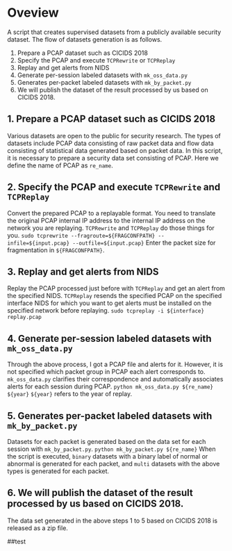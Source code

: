 # Oveview
A script that creates supervised datasets from a publicly available security dataset.
The flow of datasets generation is as follows.

1. Prepare a PCAP dataset such as CICIDS 2018
2. Specify the PCAP and execute `TCPRewrite` or `TCPReplay`
3. Replay and get alerts from NIDS
4. Generate per-session labeled datasets with `mk_oss_data.py`
5. Generates per-packet labeled datasets with `mk_by_packet.py`
6. We will publish the dataset of the result processed by us based on CICIDS 2018.

## 1. Prepare a PCAP dataset such as CICIDS 2018
Various datasets are open to the public for security research.
The types of datasets include PCAP data consisting of raw packet data and flow data consisting of statistical data generated based on packet data.
In this script, it is necessary to prepare a security data set consisting of PCAP.
Here we define the name of PCAP as `re_name`.

## 2. Specify the PCAP and execute `TCPRewrite` and `TCPReplay`
Convert the prepared PCAP to a replayable format.
You need to translate the original PCAP internal IP address to the internal IP address on the network you are replaying.
`TCPRewrite` and `TCPReplay` do those things for you.
`sudo tcprewrite --fragroute=${FRAGCONFPATH} --infile=${input.pcap} --outfile=${input.pcap}`
Enter the packet size for fragmentation in `${FRAGCONFPATH}`.

## 3. Replay and get alerts from NIDS
Replay the PCAP processed just before with `TCPReplay` and get an alert from the specified NIDS.
`TCPReplay` resends the specified PCAP on the specified interface
NIDS for which you want to get alerts must be installed on the specified network before replaying.
`sudo tcpreplay -i ${interface} replay.pcap`
## 4. Generate per-session labeled datasets with `mk_oss_data.py`
Through the above process, I got a PCAP file and alerts for it.
However, it is not specified which packet group in PCAP each alert corresponds to.
`mk_oss_data.py` clarifies their correspondence and automatically associates alerts for each session during PCAP.
`python mk_oss_data.py ${re_name} ${year}`
`${year}` refers to the year of replay.

## 5. Generates per-packet labeled datasets with `mk_by_packet.py`
Datasets for each packet is generated based on the data set for each session with `mk_by_packet.py`.
`python mk_by_packet.py ${re_name}`
When the script is executed, `binary` datasets with a binary label of normal or abnormal is generated for each packet, and `multi` datasets with the above types is generated for each packet.

## 6. We will publish the dataset of the result processed by us based on CICIDS 2018.
The data set generated in the above steps 1 to 5 based on CICIDS 2018 is released as a zip file.

##test
